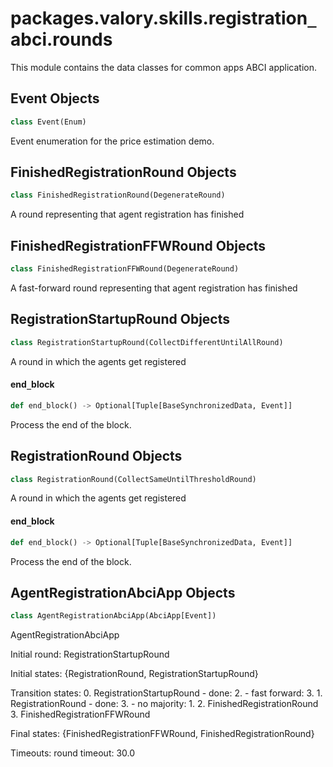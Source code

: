 <a id="packages.valory.skills.registration_abci.rounds"></a>

# packages.valory.skills.registration`_`abci.rounds

This module contains the data classes for common apps ABCI application.

<a id="packages.valory.skills.registration_abci.rounds.Event"></a>

## Event Objects

```python
class Event(Enum)
```

Event enumeration for the price estimation demo.

<a id="packages.valory.skills.registration_abci.rounds.FinishedRegistrationRound"></a>

## FinishedRegistrationRound Objects

```python
class FinishedRegistrationRound(DegenerateRound)
```

A round representing that agent registration has finished

<a id="packages.valory.skills.registration_abci.rounds.FinishedRegistrationFFWRound"></a>

## FinishedRegistrationFFWRound Objects

```python
class FinishedRegistrationFFWRound(DegenerateRound)
```

A fast-forward round representing that agent registration has finished

<a id="packages.valory.skills.registration_abci.rounds.RegistrationStartupRound"></a>

## RegistrationStartupRound Objects

```python
class RegistrationStartupRound(CollectDifferentUntilAllRound)
```

A round in which the agents get registered

<a id="packages.valory.skills.registration_abci.rounds.RegistrationStartupRound.end_block"></a>

#### end`_`block

```python
def end_block() -> Optional[Tuple[BaseSynchronizedData, Event]]
```

Process the end of the block.

<a id="packages.valory.skills.registration_abci.rounds.RegistrationRound"></a>

## RegistrationRound Objects

```python
class RegistrationRound(CollectSameUntilThresholdRound)
```

A round in which the agents get registered

<a id="packages.valory.skills.registration_abci.rounds.RegistrationRound.end_block"></a>

#### end`_`block

```python
def end_block() -> Optional[Tuple[BaseSynchronizedData, Event]]
```

Process the end of the block.

<a id="packages.valory.skills.registration_abci.rounds.AgentRegistrationAbciApp"></a>

## AgentRegistrationAbciApp Objects

```python
class AgentRegistrationAbciApp(AbciApp[Event])
```

AgentRegistrationAbciApp

Initial round: RegistrationStartupRound

Initial states: {RegistrationRound, RegistrationStartupRound}

Transition states:
    0. RegistrationStartupRound
        - done: 2.
        - fast forward: 3.
    1. RegistrationRound
        - done: 3.
        - no majority: 1.
    2. FinishedRegistrationRound
    3. FinishedRegistrationFFWRound

Final states: {FinishedRegistrationFFWRound, FinishedRegistrationRound}

Timeouts:
    round timeout: 30.0

